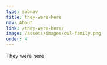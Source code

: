 ```yaml
---
type: subnav
title: they-were-here
nav: About
link: /they-were-here/
image: /assets/images/owl-family.png
order: 4
---
```

They were here
